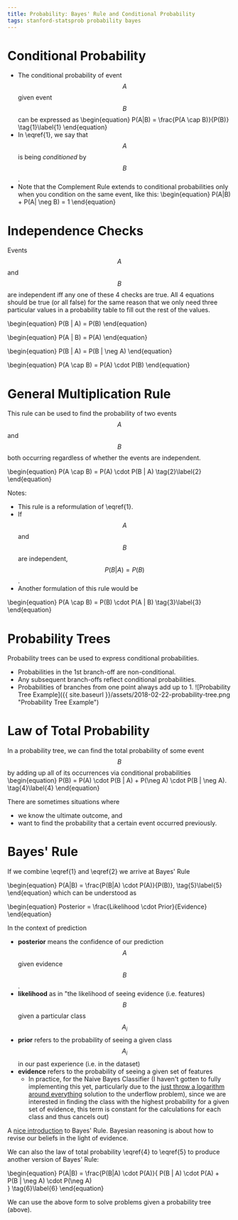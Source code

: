 ```yaml
---
title: Probability: Bayes' Rule and Conditional Probability
tags: stanford-statsprob probability bayes
---
```


# Conditional Probability
* The conditional probability of event $$A$$ given event $$B$$ can be expressed as
\begin{equation}
  P(A|B) = \frac{P(A \cap B)}{P(B)} \tag{1}\label{1}
\end{equation}
* In \eqref{1}, we say that $$A$$ is being *conditioned* by $$B$$.
* Note that the Complement Rule extends to conditional probabilities only when you condition on the same event, like this:
\begin{equation}
  P(A|B) + P(A| \neg B) = 1
\end{equation}

# Independence Checks
Events $$A$$ and $$B$$ are independent iff any one of these 4 checks are true. All 4 equations should be true (or all false) for the same reason that we only need three particular values in a probability table to fill out the rest of the values.

\begin{equation}
  P(B | A) = P(B)
\end{equation}

\begin{equation}
  P(A | B) = P(A)
\end{equation}

\begin{equation}
  P(B | A) = P(B | \neg A)
\end{equation}

\begin{equation}
  P(A \cap B) = P(A) \cdot P(B)
\end{equation}

# General Multiplication Rule
This rule can be used to find the probability of two events $$A$$ and $$B$$ both occurring regardless of whether the events are independent.

\begin{equation}
  P(A \cap B) = P(A) \cdot P(B | A) \tag{2}\label{2}
\end{equation}

Notes:
* This rule is a reformulation of \eqref{1}.
* If $$A$$ and $$B$$ are independent,
$$P(B | A) = P(B)$$.
* Another formulation of this rule would be

\begin{equation}
  P(A \cap B) = P(B) \cdot P(A | B) \tag{3}\label{3}
\end{equation}

# Probability Trees
Probability trees can be used to express conditional probabilities.
* Probabilities in the 1st branch-off are non-conditional.
* Any subsequent branch-offs reflect conditional probabilities. 
* Probabilities of branches from one point always add up to 1.
![Probability Tree Example]({{ site.baseurl }}/assets/2018-02-22-probability-tree.png "Probability Tree Example")

# Law of Total Probability
In a probability tree, we can find the total probability of some event $$B$$ by adding up all of its occurrences via conditional probabilities
\begin{equation}
  P(B) = P(A) \cdot P(B | A) + P(\neg A) \cdot P(B | \neg A). \tag{4}\label{4}
\end{equation}

There are sometimes situations where
* we know the ultimate outcome, and
* want to find the probability that a certain event occurred previously.


# Bayes' Rule 
If we combine \eqref{1} and \eqref{2} we arrive at Bayes' Rule

\begin{equation}
  P(A|B) = \frac{P(B|A) \cdot P(A)}{P(B)}, \tag{5}\label{5}
\end{equation}
which can be understood as

\begin{equation}
  Posterior = \frac{Likelihood \cdot Prior}{Evidence}
\end{equation}

In the context of prediction
* **posterior** means the confidence of our prediction $$A$$ given evidence $$B$$.
* **likelihood** as in "the likelihood of seeing evidence (i.e. features) $$B$$ given a particular class $$A_i$$
* **prior** refers to the probability of seeing a given class $$A_i$$ in our past experience (i.e. in the dataset)
* **evidence** refers to the probability of seeing a given set of features
  * In practice, for the Naive Bayes Classifier (I haven't gotten to fully implementing this yet, particularly due to the [just throw a logarithm around everything](http://cse3521.artifice.cc/naive-bayesian.html) solution to the underflow problem), since we are interested in finding the class with the highest probability for a given set of evidence, this term is constant for the calculations for each class and thus cancels out)

A [nice introduction](https://arbital.com/p/bayes_frequency_diagram/?l=55z&pathId=31343) to Bayes' Rule.
Bayesian reasoning is about how to revise our beliefs in the light of evidence.

We can also the law of total probability \eqref{4} to \eqref{5} to produce another version of Bayes' Rule:

\begin{equation}
  P(A|B) = \frac{P(B|A) \cdot P(A)}{
    P(B | A) \cdot P(A) + P(B | \neg A) \cdot P(\neg A)    
  } \tag{6}\label{6}
\end{equation}

We can use the above form to solve problems given a probability tree (above).
